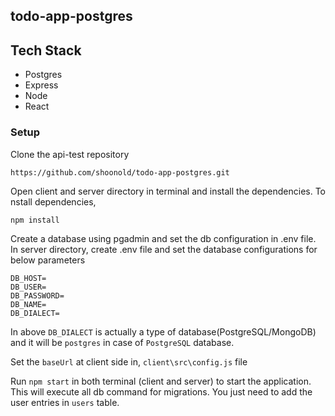 ## todo-app-postgres

## Tech Stack
- Postgres
- Express
- Node
- React

### Setup

Clone the api-test repository
```
https://github.com/shoonold/todo-app-postgres.git
```
Open client and server directory in terminal and install the dependencies. To nstall dependencies,
```
npm install
```
Create a database using pgadmin and set the db configuration in .env file. In server directory, create .env file and set the database configurations for below parameters
```
DB_HOST=
DB_USER=
DB_PASSWORD=
DB_NAME=
DB_DIALECT=

```
In above `DB_DIALECT` is actually a type of database(PostgreSQL/MongoDB) and it will be `postgres` in case of `PostgreSQL` database.

Set the `baseUrl` at client side in, `client\src\config.js` file

Run `npm start` in both terminal (client and server) to start the application. This will execute all db command for migrations. You just need to add the user entries in `users` table.
